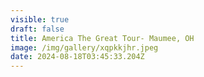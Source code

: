 ```yaml
---
visible: true
draft: false
title: America The Great Tour- Maumee, OH
image: /img/gallery/xqpkkjhr.jpeg
date: 2024-08-18T03:45:33.204Z
---
```

